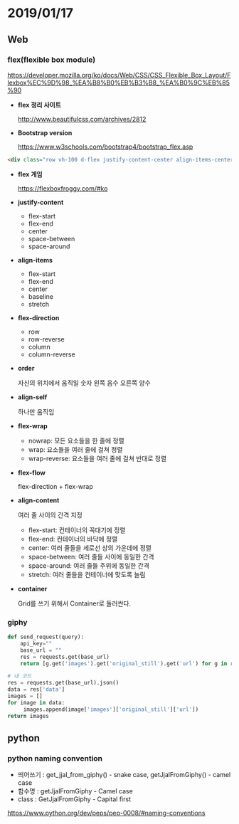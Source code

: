 # 2019/01/17

## Web

### flex(flexible box module)

https://developer.mozilla.org/ko/docs/Web/CSS/CSS_Flexible_Box_Layout/Flexbox%EC%9D%98_%EA%B8%B0%EB%B3%B8_%EA%B0%9C%EB%85%90

* **flex 정리 사이트**

  http://www.beautifulcss.com/archives/2812

* **Bootstrap version**

  https://www.w3schools.com/bootstrap4/bootstrap_flex.asp

```html
<div class="row vh-100 d-flex justify-content-center align-items-center">
```

* **flex 게임**

  https://flexboxfroggy.com/#ko

* **justify-content**

  * flex-start
  * flex-end
  * center
  * space-between
  * space-around

* **align-items**

  * flex-start
  * flex-end
  * center
  * baseline
  * stretch

* **flex-direction**

  * row
  * row-reverse
  * column
  * column-reverse

* **order**

  자신의 위치에서 움직일 숫자 왼쪽 음수 오른쪽 양수

* **align-self**

  하나만 움직임

* **flex-wrap**

  * nowrap: 모든 요소들을 한 줄에 정렬
  * wrap: 요소들을 여러 줄에 걸쳐 정렬
  * wrap-reverse: 요소들을 여러 줄에 걸쳐 반대로 정렬

* **flex-flow**

  flex-direction + flex-wrap

* **align-content**

  여러 줄 사이의 간격 지정

  * flex-start: 컨테이너의 꼭대기에 정렬
  * flex-end: 컨테이너의 바닥에 정렬
  * center: 여러 줄들을 세로선 상의 가운데에 정렬
  * space-between: 여러 줄들 사이에 동일한 간격
  * space-around: 여러 줄들 주위에 동일한 간격
  * stretch: 여러 줄들을 컨테이너에 맞도록 늘림

* **container**

  Grid를 쓰기 위해서 Container로 둘러싼다.

### giphy

```python
def send_request(query):
    api_key=""
    base_url = ""
    res = requests.get(base_url)
    return [g.get('images').get('original_still').get('url') for g in res.get(data)]        

# 내 코드
res = requests.get(base_url).json()
data = res['data']
images = []
for image in data:
     images.append(image['images']['original_still']['url'])
return images
```

## python

### python naming convention

* 띄어쓰기 : get_jjal_from_giphy() - snake case, getJjalFromGiphy() - camel case
* 함수명 : getJjalFromGiphy - Camel case
* class : GetJjalFromGiphy - Capital first 

https://www.python.org/dev/peps/pep-0008/#naming-conventions